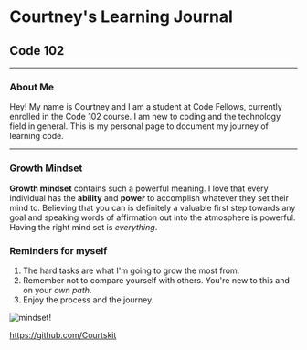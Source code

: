 # Courtney's Learning Journal
## Code 102
___

### About Me
Hey! My name is Courtney and I am a student at Code Fellows, currently enrolled in the Code 102 course. I am new to coding and the technology field in general. This is my personal page to document my journey of learning code.
___
### Growth Mindset
  **Growth mindset** contains such a powerful meaning. I love that every individual has the **ability** and **power** to accomplish whatever they set their mind to. Believing that you can is definitely a valuable first step towards any goal and speaking words of affirmation out into the atmosphere is powerful. Having the right mind set is *everything*.  
  
###  Reminders for myself
1. The hard tasks are what I'm going to grow the most from.
1. Remember not to compare yourself with others. You're new to this and on your *own path*.
1. Enjoy the process and the journey. 

![mindset](https://info.variquest.com/hs-fs/hubfs/PD/Growth%20Mindset%20Webinar%20Graphic.png?width=756&name=Growth%20Mindset%20Webinar%20Graphic.png)!

https://github.com/Courtskit
